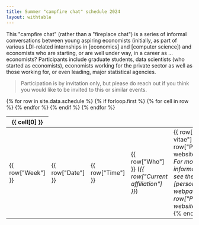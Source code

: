 ```yaml
---
title: Summer "campfire chat" schedule 2024
layout: withtable
---
```


This "campfire chat" (rather than a "fireplace chat") is a series of informal conversations between young aspiring economists (initially, as part of various LDI-related internships in [economics] and [computer science]) and economists who are starting, or are well under way, in a career as ... economists? Participants include graduate students, data scientists (who started as economists), economists working for the private sector as well as those working for, or even leading, major statistical agencies. 

> Participation is by invitation only, but please do reach out if you think you would like to be invited to this or similar events.


<table class="display">
  {% for row in site.data.schedule %}
    {% if forloop.first %}
    <thead>
    <tr>
      {% for cell in row %}
        <th>{{ cell[0] }}</th>
      {% endfor %}
    </tr>
    </thead>
    {% endif %}

  <!-- manually constructing table -->
  <!-- Week,Date,Time,Who,Current affiliation,Brief vitae,Personal website -->
  <tr>
    <td> {{ row["Week"] }} </td>
    <td> {{ row["Date"] }} </td>
    <td> {{ row["Time"] }} </td>
    <td> {{ row["Who"] }} (<em>{{ row["Current affiliation"] }}</em>) </td>
    <td> {{ row["Brief vitae"] }} 
    {% if row["Personal website"] %}
        <br/><em>For more information, see the [personal webpage]({{ row["Personal website"] }})</em> 
        {% endif %}
        </td>
  </tr>
  {% endfor %}
</table>

